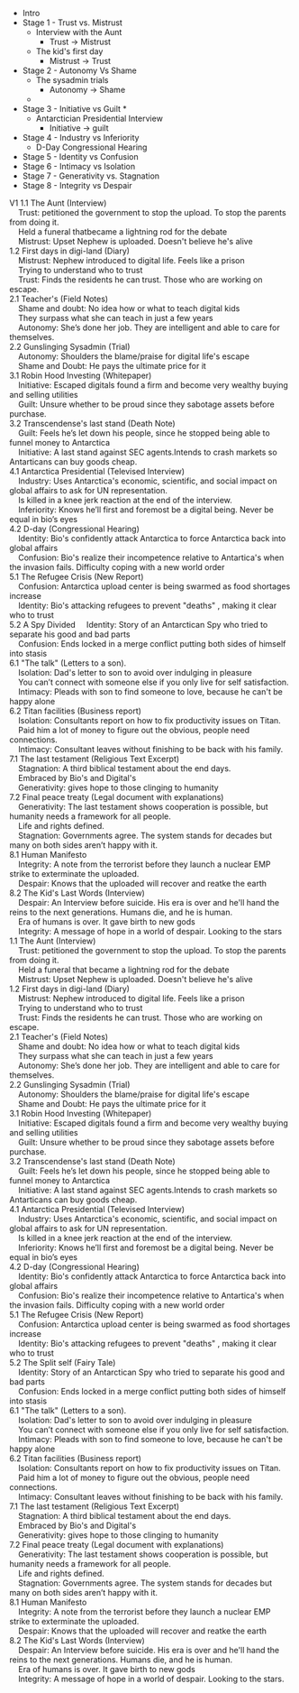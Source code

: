 * Intro
* Stage 1 - Trust vs. Mistrust
	* Interview with the Aunt
		* Trust -> Mistrust
	* The kid's first day
		* Mistrust -> Trust
* Stage 2 - Autonomy Vs Shame
	* The sysadmin trials
		* Autonomy -> Shame
	* 
* Stage 3 - Initiative vs Guilt
	* 
	* Antarctician Presidential Interview 
		* Initiative -> guilt
* Stage 4 - Industry vs Inferiority
	* D-Day Congressional Hearing
* Stage 5 - Identity vs Confusion
* Stage 6 - Intimacy vs Isolation
* Stage 7 - Generativity vs. Stagnation
* Stage 8 - Integrity vs Despair

V1
1.1 The Aunt (Interview)  
    Trust: petitioned the government to stop the upload. To stop the parents from doing it.  
    Held a funeral thatbecame a lightning rod for the debate  
    Mistrust: Upset Nephew is uploaded. Doesn't believe he's alive  
1.2 First days in digi-land (Diary)  
    Mistrust: Nephew introduced to digital life. Feels like a prison  
    Trying to understand who to trust  
    Trust: Finds the residents he can trust. Those who are working on escape.  
2.1 Teacher's (Field Notes)  
    Shame and doubt: No idea how or what to teach digital kids  
    They surpass what she can teach in just a few years  
    Autonomy: She’s done her job. They are intelligent and able to care for themselves.  
2.2 Gunslinging Sysadmin (Trial)  
    Autonomy: Shoulders the blame/praise for digital life's escape  
    Shame and Doubt: He pays the ultimate price for it  
3.1 Robin Hood Investing (Whitepaper)  
    Initiative: Escaped digitals found a firm and become very wealthy buying and selling utilities  
    Guilt: Unsure whether to be proud since they sabotage assets before purchase.  
3.2 Transcendense's last stand (Death Note)  
    Guilt: Feels he’s let down his people, since he stopped being able to funnel money to Antarctica  
    Initiative: A last stand against SEC agents.Intends to crash markets so Antarticans can buy goods cheap.  
4.1 Antarctica Presidential (Televised Interview)  
    Industry: Uses Antarctica's economic, scientific, and social impact on global affairs to ask for UN representation.  
    Is killed in a knee jerk reaction at the end of the interview.  
    Inferiority: Knows he’ll first and foremost be a digital being. Never be equal in bio’s eyes  
4.2 D-day (Congressional Hearing)  
    Identity: Bio's confidently attack Antarctica to force Antarctica back into global affairs  
    Confusion: Bio's realize their incompetence relative to Antartica's when the invasion fails. Difficulty coping with a new world order  
5.1 The Refugee Crisis (New Report)  
    Confusion: Antarctica upload center is being swarmed as food shortages increase  
    Identity: Bio's attacking refugees to prevent "deaths" , making it clear who to trust  
5.2 A Spy Divided 
    Identity: Story of an Antarctican Spy who tried to separate his good and bad parts  
    Confusion: Ends locked in a merge conflict putting both sides of himself into stasis  
6.1 "The talk" (Letters to a son).  
    Isolation: Dad's letter to son to avoid over indulging in pleasure  
    You can’t connect with someone else if you only live for self satisfaction.  
    Intimacy: Pleads with son to find someone to love, because he can't be happy alone  
6.2 Titan facilities (Business report)  
    Isolation: Consultants report on how to fix productivity issues on Titan.  
    Paid him a lot of money to figure out the obvious, people need connections.  
    Intimacy: Consultant leaves without finishing to be back with his family.  
7.1 The last testament (Religious Text Excerpt)  
    Stagnation: A third biblical testament about the end days.  
    Embraced by Bio's and Digital's  
    Generativity: gives hope to those clinging to humanity  
7.2 Final peace treaty (Legal document with explanations)  
    Generativity: The last testament shows cooperation is possible, but humanity needs a framework for all people.  
    Life and rights defined.  
    Stagnation: Governments agree. The system stands for decades but many on both sides aren’t happy with it.  
8.1 Human Manifesto  
    Integrity: A note from the terrorist before they launch a nuclear EMP strike to exterminate the uploaded.  
    Despair: Knows that the uploaded will recover and reatke the earth  
8.2 The Kid's Last Words (Interview)  
    Despair: An Interview before suicide. His era is over and he'll hand the reins to the next generations. Humans die, and he is human.  
    Era of humans is over. It gave birth to new gods  
    Integrity: A message of hope in a world of despair. Looking to the stars  
  1.1 The Aunt (Interview)  
    Trust: petitioned the government to stop the upload. To stop the parents from doing it.  
    Held a funeral that
became a lightning rod for the debate  
    Mistrust: Upset Nephew is uploaded. Doesn't believe he's alive  
1.2 First days in digi-land (Diary)  
    Mistrust: Nephew introduced to digital life. Feels like a prison  
    Trying to understand who to trust  
    Trust: Finds the residents he can trust. Those who are working on escape.  
2.1 Teacher's (Field Notes)  
    Shame and doubt: No idea how or what to teach digital kids  
    They surpass what she can teach in just a few years  
    Autonomy: She’s done her job. They are intelligent and able to care for themselves.  
2.2 Gunslinging Sysadmin (Trial)  
    Autonomy: Shoulders the blame/praise for digital life's escape  
    Shame and Doubt: He pays the ultimate price for it  
3.1 Robin Hood Investing (Whitepaper)  
    Initiative: Escaped digitals found a firm and become very wealthy buying and selling utilities  
    Guilt: Unsure whether to be proud since they sabotage assets before purchase.  
3.2 Transcendense's last stand (Death Note)  
    Guilt: Feels he’s let down his people, since he stopped being able to funnel money to Antarctica  
    Initiative: A last stand against SEC agents.Intends to crash markets so Antarticans can buy goods cheap.  
4.1 Antarctica Presidential (Televised Interview)  
    Industry: Uses Antarctica's economic, scientific, and social impact on global affairs to ask for UN representation.  
    Is killed in a knee jerk reaction at the end of the interview.  
    Inferiority: Knows he’ll first and foremost be a digital being. Never be equal in bio’s eyes  
4.2 D-day (Congressional Hearing)  
    Identity: Bio's confidently attack Antarctica to force Antarctica back into global affairs  
    Confusion: Bio's realize their incompetence relative to Antartica's when the invasion fails. Difficulty coping with a new world order  
5.1 The Refugee Crisis (New Report)  
    Confusion: Antarctica upload center is being swarmed as food shortages increase  
    Identity: Bio's attacking refugees to prevent "deaths" , making it clear who to trust  
5.2 The Split self (Fairy Tale)  
    Identity: Story of an Antarctican Spy who tried to separate his good and bad parts  
    Confusion: Ends locked in a merge conflict putting both sides of himself into stasis  
6.1 "The talk" (Letters to a son).  
    Isolation: Dad's letter to son to avoid over indulging in pleasure  
    You can’t connect with someone else if you only live for self satisfaction.  
    Intimacy: Pleads with son to find someone to love, because he can't be happy alone  
6.2 Titan facilities (Business report)  
    Isolation: Consultants report on how to fix productivity issues on Titan.  
    Paid him a lot of money to figure out the obvious, people need connections.  
    Intimacy: Consultant leaves without finishing to be back with his family.  
7.1 The last testament (Religious Text Excerpt)  
    Stagnation: A third biblical testament about the end days.  
    Embraced by Bio's and Digital's  
    Generativity: gives hope to those clinging to humanity  
7.2 Final peace treaty (Legal document with explanations)  
    Generativity: The last testament shows cooperation is possible, but humanity needs a framework for all people.  
    Life and rights defined.  
    Stagnation: Governments agree. The system stands for decades but many on both sides aren’t happy with it.  
8.1 Human Manifesto  
    Integrity: A note from the terrorist before they launch a nuclear EMP strike to exterminate the uploaded.  
    Despair: Knows that the uploaded will recover and reatke the earth  
8.2 The Kid's Last Words (Interview)  
    Despair: An Interview before suicide. His era is over and he'll hand the reins to the next generations. Humans die, and he is human.  
    Era of humans is over. It gave birth to new gods  
    Integrity: A message of hope in a world of despair. Looking to the stars.